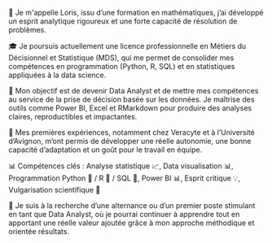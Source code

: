 👋 Je m'appelle Loris, issu d’une formation en mathématiques, j’ai développé un esprit analytique rigoureux et une forte capacité de résolution de problèmes.

🎓 Je poursuis actuellement une licence professionnelle en Métiers du Décisionnel et Statistique (MDS), qui me permet de consolider mes compétences en programmation (Python, R, SQL) et en statistiques appliquées à la data science.

🎯 Mon objectif est de devenir Data Analyst et de mettre mes compétences au service de la prise de décision basée sur les données. Je maîtrise des outils comme Power BI, Excel et RMarkdown pour produire des analyses claires, reproductibles et impactantes.

💼 Mes premières expériences, notamment chez Veracyte et à l’Université d’Avignon, m’ont permis de développer une réelle autonomie, une bonne capacité d’adaptation et un goût pour le travail en équipe.

📊 Compétences clés : Analyse statistique 📈, Data visualisation 📊, Programmation Python 🐍 / R 📘 / SQL 💾, Power BI 📊, Esprit critique 💡, Vulgarisation scientifique 🧠

🚀 Je suis à la recherche d’une alternance ou d’un premier poste stimulant en tant que Data Analyst, où je pourrai continuer à apprendre tout en apportant une réelle valeur ajoutée grâce à mon approche méthodique et orientée résultats.
